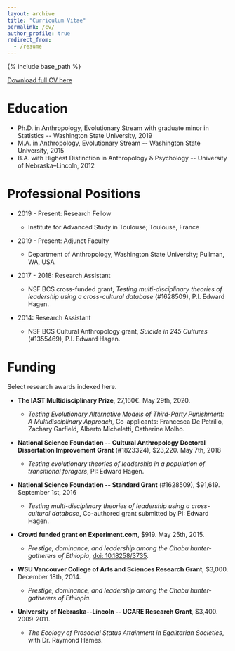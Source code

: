 ```yaml
---
layout: archive
title: "Curriculum Vitae"
permalink: /cv/
author_profile: true
redirect_from:
  - /resume
---
```


{% include base_path %}

[Download full CV here](/files/Garfield_ZH_CV_Dec2020.pdf)

Education
======
* Ph.D. in Anthropology, Evolutionary Stream with graduate minor in Statistics -- Washington State University, 2019
* M.A. in Anthropology, Evolutionary Stream -- Washington State University, 2015
* B.A. with Highest Distinction in Anthropology & Psychology -- University of Nebraska–Lincoln, 2012


Professional Positions
======
* 2019 - Present: Research Fellow
  * Institute for Advanced Study in Toulouse; Toulouse, France

* 2019 - Present: Adjunct Faculty
  * Department of Anthropology, Washington State University; Pullman, WA, USA

* 2017 - 2018: Research Assistant
  * NSF BCS cross-funded grant, *Testing multi-disciplinary theories of leadership using a cross-cultural database* (#1628509), P.I. Edward Hagen.

* 2014: Research Assistant
  * NSF BCS Cultural Anthropology grant, *Suicide in 245 Cultures* (#1355469), P.I. Edward Hagen.

Funding
======
Select research awards indexed here. 

* **The IAST Multidisciplinary Prize**, 27,160€. May 29th, 2020.
  * *Testing Evolutionary Alternative Models of Third-Party Punishment:
A Multidisciplinary Approach*, Co-applicants: Francesca De Petrillo, Zachary Garfield, Alberto Micheletti, Catherine Molho.

* **National Science Foundation -- Cultural Anthropology Doctoral Dissertation Improvement Grant** (#1823324), $23,220. May 7th, 2018
  * *Testing evolutionary theories of leadership in
a population of transitional foragers*, PI: Edward Hagen.

* **National Science Foundation -- Standard Grant** (#1628509), $91,619. September 1st, 2016
  * *Testing multi-disciplinary theories of leadership using a cross-cultural database*, Co-authored grant submitted by PI: Edward Hagen.

* **Crowd funded grant on Experiment.com**, $919. May 25th, 2015.
  * *Prestige, dominance, and leadership among the Chabu hunter-gatherers of Ethiopia*, [doi: 10.18258/3735](https://experiment.com/projects/prestige-dominance-and-leadership-among-the-chabu-hunter-gatherers-of-ethiopia).

* **WSU Vancouver College of Arts and Sciences Research Grant**, $3,000. December 18th, 2014.
  * *Prestige, dominance, and leadership among the Chabu hunter-gatherers of Ethiopia.*

* **University of Nebraska--Lincoln -- UCARE Research Grant**, $3,400. 2009-2011.
  * *The Ecology of Prosocial Status Attainment in Egalitarian Societies*, with Dr. Raymond Hames.
  






